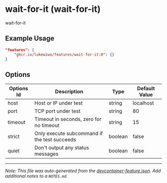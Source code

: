 
# wait-for-it (wait-for-it)

wait-for-it

## Example Usage

```json
"features": {
    "ghcr.io/lukewiwa/features/wait-for-it:0": {}
}
```

## Options

| Options Id | Description | Type | Default Value |
|-----|-----|-----|-----|
| host | Host or IP under test | string | localhost |
| port | TCP port under test | string | 80 |
| timeout | Timeout in seconds, zero for no timeout | string | 15 |
| strict | Only execute subcommand if the test succeeds | boolean | false |
| quiet | Don't output any status messages | boolean | false |



---

_Note: This file was auto-generated from the [devcontainer-feature.json](https://github.com/lukewiwa/features/blob/main/src/wait-for-it/devcontainer-feature.json).  Add additional notes to a `NOTES.md`._
